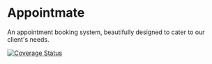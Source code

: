 # Appointmate
An appointment booking system, beautifully designed to cater to our client's needs.

[![Coverage Status](https://img.shields.io/badge/coverage-63%25-yellow)](https://coveralls.io/github/Appointmate-software-design/Appointment-booking-system?branch=new-main)


<!-- [![Coverage Status](https://coveralls.io/repos/github/Appointmate-software-design/Appointment-booking-system/badge.svg?branch=new-main)](https://coveralls.io/github/Appointmate-software-design/Appointment-booking-system?branch=new-main) -->
